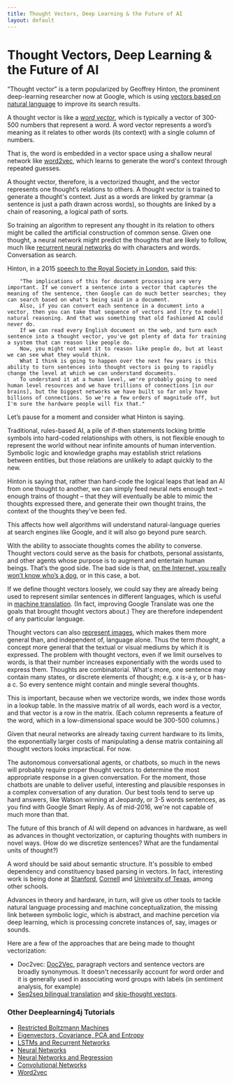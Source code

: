 ```yaml
---
title: Thought Vectors, Deep Learning & the Future of AI
layout: default
---
```


# Thought Vectors, Deep Learning & the Future of AI

“Thought vector” is a term popularized by Geoffrey Hinton, the prominent deep-learning researcher now at Google, which is using [vectors based on natural language](http://www.bloomberg.com/news/articles/2015-10-26/google-turning-its-lucrative-web-search-over-to-ai-machines) to improve its search results. 

A thought vector is like a [*word vector*](http://deeplearning4j.org/word2vec.html#embed), which is typically a vector of 300-500 numbers that represent a word. A word vector represents a word’s meaning as it relates to other words (its context) with a single column of numbers. 

That is, the word is embedded in a vector space using a shallow neural network like [word2vec](http://deeplearning4j.org/word2vec.html), which learns to generate the word's context through repeated guesses. 

A thought vector, therefore, is a vectorized thought, and the vector represents one thought’s relations to others. A thought vector is trained to generate a thought's context. Just as a words are linked by grammar (a sentence is just a path drawn across words), so thoughts are linked by a chain of reasoning, a logical path of sorts. 

So training an algorithm to represent any thought in its relation to others might be called the artificial construction of common sense. Given one thought, a neural network might predict the thoughts that are likely to follow, much like [recurrent neural networks](http://deeplearning4j.org/recurrentnetwork) do with characters and words. Conversation as search. 

Hinton, in a 2015 [speech to the Royal Society in London](https://www.youtube.com/watch?v=IcOMKXAw5VA), said this: 

		"The implications of this for document processing are very important. If we convert a sentence into a vector that captures the meaning of the sentence, then Google can do much better searches; they can search based on what's being said in a document.
		Also, if you can convert each sentence in a document into a vector, then you can take that sequence of vectors and [try to model] natural reasoning. And that was something that old fashioned AI could never do.
		If we can read every English document on the web, and turn each sentence into a thought vector, you've got plenty of data for training a system that can reason like people do. 
		Now, you might not want it to reason like people do, but at least we can see what they would think.
		What I think is going to happen over the next few years is this ability to turn sentences into thought vectors is going to rapidly change the level at which we can understand documents. 
		To understand it at a human level, we're probably going to need human level resources and we have trillions of connections [in our brains], but the biggest networks we have built so far only have billions of connections. So we're a few orders of magnitude off, but I'm sure the hardware people will fix that." 

Let’s pause for a moment and consider what Hinton is saying. 

Traditional, rules-based AI, a pile of if-then statements locking brittle symbols into hard-coded relationships with others, is not flexible enough to represent the world without near infinite amounts of human intervention. Symbolic logic and knowledge graphs may establish strict relations between entities, but those relations are unlikely to adapt quickly to the new.

Hinton is saying that, rather than hard-code the logical leaps that lead an AI from one thought to another, we can simply feed neural nets enough text – enough trains of thought – that they will eventually be able to mimic the thoughts expressed there, and generate their own thought trains, the context of the thoughts they've been fed. 

This affects how well algorithms will understand natural-language queries at search engines like Google, and it will also go beyond pure search. 

With the ability to associate thoughts comes the ability to converse. Thought vectors could serve as the basis for chatbots, personal assistants, and other agents whose purpose is to augment and entertain human beings. That’s the good side. The bad side is that, [on the Internet, you really won’t know who’s a dog](https://upload.wikimedia.org/wikipedia/en/f/f8/Internet_dog.jpg), or in this case, a bot. 

If we define thought vectors loosely, we could say they are already being used to represent similar sentences in different languages, which is useful in [machine translation](http://arxiv.org/pdf/1409.3215). (In fact, improving Google Translate was one the goals that brought thought vectors about.) They are therefore independent of any particular language. 

Thought vectors can also [represent images](http://arxiv.org/abs/1411.4555), which makes them more general than, and independent of, language alone. Thus the term *thought*, a concept more general that the textual or visual mediums by which it is expressed. 
The problem with thought vectors, even if we limit ourselves to words, is that their number increases exponentially with the words used to express them. Thoughts are combinatorial. What's more, one sentence may contain many states, or discrete elements of thought; e.g. x is-a y, or b has-a c. So every sentence might contain and mingle several thoughts.

This is important, because when we vectorize words, we index those words in a lookup table. In the massive matrix of all words, each word is a vector, and that vector is a row in the matrix. (Each column represents a feature of the word, which in a low-dimensional space would be 300-500 columns.) 

Given that neural networks are already taxing current hardware to its limits, the exponentially larger costs of manipulating a dense matrix containing all thought vectors looks impractical. For now.  

The autonomous conversational agents, or chatbots, so much in the news will probably require proper thought vectors to determine the most appropriate response in a given conversation. For the moment, those chatbots are unable to deliver useful, interesting and plausible responses in a complex conversation of any duration. Our best tools tend to serve up hard answers, like Watson winning at Jeopardy, or 3-5 words sentences, as you find with Google Smart Reply. As of mid-2016, we're not capable of much more than that. 

The future of this branch of AI will depend on advances in hardware, as well as advances in thought vectorization, or capturing thoughts with numbers in novel ways. (How do we discretize sentences? What are the fundamental units of thought?)

A word should be said about semantic structure. It's possible to embed dependency and constituency based parsing in vectors. In fact, interesting work is being done at [Stanford](http://nlp.stanford.edu/), [Cornell](https://confluence.cornell.edu/display/NLP/Home) and [University of Texas](http://www.katrinerk.com/home/research/publications), among other schools. 

Advances in theory and hardware, in turn, will give us other tools to tackle natural language processing and machine conceptualization, the missing link between symbolic logic, which is abstract, and machine percetion via deep learning, which is processing concrete instances of, say, images or sounds. 

Here are a few of the approaches that are being made to thought vectorization: 

* Doc2vec: [Doc2Vec](http://deeplearning4j.org/doc2vec.html), paragraph vectors and sentence vectors are broadly synonymous. It doesn't necessarily account for word order and it is generally used in associating word groups with labels (in sentiment analysis, for example)
* [Seq2seq bilingual translation](http://arxiv.org/pdf/1409.3215) and [skip-thought vectors](http://arxiv.org/abs/1506.06726).

### <a name="beginner">Other Deeplearning4j Tutorials</a>
* [Restricted Boltzmann Machines](./restrictedboltzmannmachine)
* [Eigenvectors, Covariance, PCA and Entropy](./eigenvector)
* [LSTMs and Recurrent Networks](./lstm)
* [Neural Networks](./neuralnet-overview)
* [Neural Networks and Regression](./linear-regression)
* [Convolutional Networks](./convolutionalnets)
* [Word2vec](./word2vec)
